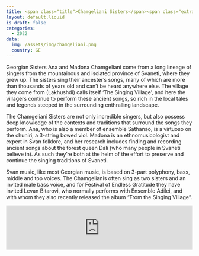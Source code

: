 ```yaml
---
title: <span class="title">Chamgeliani Sisters</span><span class="extratitle">Chamgeliani Sisters feat. Levan Bitarovi</span>
layout: default.liquid
is_draft: false
categories:
  - 2022
data:
  img: /assets/img/chamgeliani.png
  country: GE
---
```


<p>Georgian Sisters Ana and Madona Chamgeliani come from a long lineage of singers from the mountainous and isolated province of Svaneti, where they grew up. The sisters sing their ancester’s songs, many of which are more than thousands of years old and can’t be heard anywhere else. The village they come from (Lakhushdi) calls itself ‘The Singing Village’, and here the villagers continue to perform these ancient songs, so rich in the local tales and legends steeped in the surrounding enthralling landscape. <p>

<p>The Chamgeliani Sisters are not only incredible singers, but also possess deep knowledge of the contexts and traditions that surround the songs they perform. Ana, who is also a member of ensemble Sathanao, is a virtuoso on the chuniri, a 3-string bowed viol. Madona is an ethnomusicologist and expert in Svan folklore, and her research includes finding and recording ancient songs about the forest queen Dali (who many people in Svaneti believe in). As such they’re both at the helm of the effort to preserve and continue the singing traditions of Svaneti.</p>

<p>Svan music, like most Georgian music, is based on 3-part polyphony, bass, middle and top voices. The Chamgelianis often sing as two sisters and an invited male bass voice, and for Festival of Endless Gratitude they have invited Levan Bitarovi, who normally performs with Ensemble Adilei, and with whom they also recently released the album “From the Singing Village”. 
</p>

<iframe style="border: 0; width: 100%; height: 120px;" src="https://bandcamp.com/EmbeddedPlayer/album=1264120554/size=large/bgcol=ffffff/linkcol=0687f5/tracklist=false/artwork=small/transparent=true/" seamless><a href="https://georgianfolksinging.bandcamp.com/album/from-the-singing-village-lakhushdi">from THE SINGING VILLAGE (Lakhushdi) by Ana Chamgeliani; Madona Chamgeliani; Levan Bitarovi</a></iframe>
